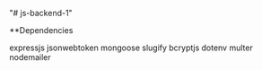 "# js-backend-1" 

**Dependencies

  expressjs
  jsonwebtoken
  mongoose
  slugify
  bcryptjs
  dotenv
  multer
  nodemailer
